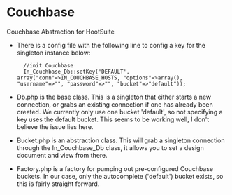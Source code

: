 Couchbase
=========

Couchbase Abstraction for HootSuite

- There is a config file with the following line to config a key for the singleton instance below:

        //init Couchbase
        In_Couchbase_Db::setKey('DEFAULT', array("conn"=>IN_COUCHBASE_HOSTS, "options"=>array(),  "username"=>"", "password"=>"", "bucket"=>"default"));


- Db.php is the base class.
This is a singleton that either starts a new connection, or grabs an existing connection if one has already been created. We currently only use one bucket 'default', so not specifying a key uses the default bucket. This seems to be working well, I don't believe the issue lies here.

- Bucket.php is an abstraction class.
This will grab a singleton connection through the In_Couchbase_Db class, it allows you to set a design document and view from there.

- Factory.php is a factory for pumping out pre-configured Couchbase buckets.
In our case, only the autocomplete ('default') bucket exists, so this is fairly straight forward.
